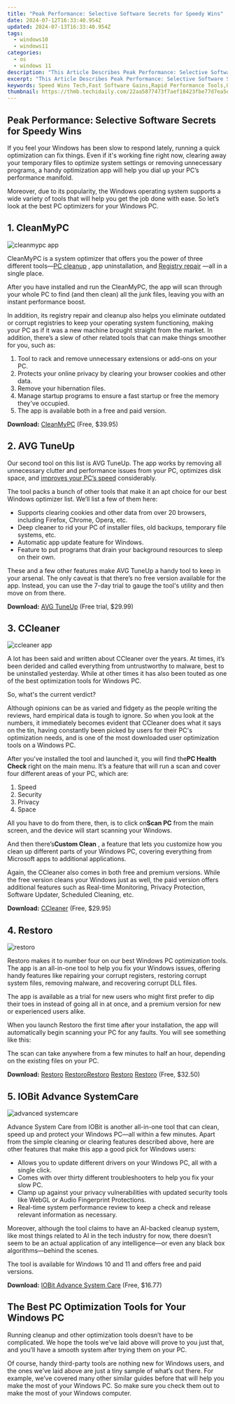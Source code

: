 ```yaml
---
title: "Peak Performance: Selective Software Secrets for Speedy Wins"
date: 2024-07-12T16:33:40.954Z
updated: 2024-07-13T16:33:40.954Z
tags:
  - windows10
  - windows11
categories:
  - os
  - windows 11
description: "This Article Describes Peak Performance: Selective Software Secrets for Speedy Wins"
excerpt: "This Article Describes Peak Performance: Selective Software Secrets for Speedy Wins"
keywords: Speed Wins Tech,Fast Software Gains,Rapid Performance Tools,Quick Win Strategies,Efficient Code Solutions,Accelerated Tech Secrets,Swift Software Advantages
thumbnail: https://thmb.techidaily.com/22aa5877473f7aef18423fbe77d7ea5e7e2937ae2cb99e9b5ca8066747f3813d.jpg
---
```


## Peak Performance: Selective Software Secrets for Speedy Wins

 If you feel your Windows has been slow to respond lately, running a quick optimization can fix things. Even if it's working fine right now, clearing away your temporary files to optimize system settings or removing unnecessary programs, a handy optimization app will help you dial up your PC’s performance manifold.

 Moreover, due to its popularity, the Windows operating system supports a wide variety of tools that will help you get the job done with ease. So let’s look at the best PC optimizers for your Windows PC.

## 1\. CleanMyPC
![cleanmypc app](https://static1.makeuseofimages.com/wordpress/wp-content/uploads/2023/05/cleanmypc-app.jpg)

 CleanMyPC is a system optimizer that offers you the power of three different tools—[PC cleanup](https://www.makeuseof.com/tag/best-way-clean-windows-10-step-step-guide/) , app uninstallation, and [Registry repair](https://www.makeuseof.com/windows-11-fix-registry-errors/) —all in a single place.

 After you have installed and run the CleanMyPC, the app will scan through your whole PC to find (and then clean) all the junk files, leaving you with an instant performance boost.

 In addition, its registry repair and cleanup also helps you eliminate outdated or corrupt registries to keep your operating system functioning, making your PC as if it was a new machine brought straight from the market. In addition, there’s a slew of other related tools that can make things smoother for you, such as:

1. Tool to rack and remove unnecessary extensions or add-ons on your PC.
2. Protects your online privacy by clearing your browser cookies and other data.
3. Remove your hibernation files.
4. Manage startup programs to ensure a fast startup or free the memory they've occupied.
5. The app is available both in a free and paid version.

**Download:** [CleanMyPC](https://macpaw.audw.net/c/119570/66209/1733?subId1=UUmuoUeUpU2024813&subId2=emuo&u=https%3A%2F%2Fmacpaw.com%2Fcleanmypc) (Free, $39.95)

## 2\. AVG TuneUp

 Our second tool on this list is AVG TuneUp. The app works by removing all unnecessary clutter and performance issues from your PC, optimizes disk space, and [improves your PC’s speed](https://www.makeuseof.com/tag/windows-10-faster-performance/) considerably.

 The tool packs a bunch of other tools that make it an apt choice for our best Windows optimizer list. We’ll list a few of them here:

* Supports clearing cookies and other data from over 20 browsers, including Firefox, Chrome, Opera, etc.
* Deep cleaner to rid your PC of installer files, old backups, temporary file systems, etc.
* Automatic app update feature for Windows.
* Feature to put programs that drain your background resources to sleep on their own.

 These and a few other features make AVG TuneUp a handy tool to keep in your arsenal. The only caveat is that there’s no free version available for the app. Instead, you can use the 7-day trial to gauge the tool's utility and then move on from there.

**Download:** [AVG TuneUp](https://www.anrdoezrs.net/links/7251228/type/dlg/sid/UUmuoUeUpU2024813/https://www.avg.com/en-us/avg-pctuneup#features) (Free trial, $29.99)

## 3\. CCleaner
![ccleaner app](https://static1.makeuseofimages.com/wordpress/wp-content/uploads/2023/05/ccleaner-app.jpg)

 A lot has been said and written about CCleaner over the years. At times, it’s been derided and called everything from untrustworthy to malware, best to be uninstalled yesterday. While at other times it has also been touted as one of the best optimization tools for Windows PC.

So, what's the current verdict?

 Although opinions can be as varied and fidgety as the people writing the reviews, hard empirical data is tough to ignore. So when you look at the numbers, it immediately becomes evident that CCleaner does what it says on the tin, having constantly been picked by users for their PC's optimization needs, and is one of the most downloaded user optimization tools on a Windows PC.

 After you've installed the tool and launched it, you will find the**PC Health Check** right on the main menu. It’s a feature that will run a scan and cover four different areas of your PC, which are:

1. Speed
2. Security
3. Privacy
4. Space

 All you have to do from there, then, is to click on**Scan PC** from the main screen, and the device will start scanning your Windows.

 And then there’s**Custom Clean** , a feature that lets you customize how you clean up different parts of your Windows PC, covering everything from Microsoft apps to additional applications.

 Again, the CCleaner also comes in both free and premium versions. While the free version cleans your Windows just as well, the paid version offers additional features such as Real-time Monitoring, Privacy Protection, Software Updater, Scheduled Cleaning, etc.

**Download:** [CCleaner](https://www.anrdoezrs.net/links/7251228/type/dlg/sid/UUmuoUeUpU2024813/https://www.ccleaner.com/ccleaner/download) (Free, $29.95)

## 4\. Restoro
![restoro](https://static1.makeuseofimages.com/wordpress/wp-content/uploads/2023/05/restoro.jpg)

 Restoro makes it to number four on our best Windows PC optimization tools. The app is an all-in-one tool to help you fix your Windows issues, offering handy features like repairing your corrupt registers, restoring corrupt system files, removing malware, and recovering corrupt DLL files.

 The app is available as a trial for new users who might first prefer to dip their toes in instead of going all in at once, and a premium version for new or experienced users alike.

 When you launch Restoro the first time after your installation, the app will automatically begin scanning your PC for any faults. You will see something like this:

 The scan can take anywhere from a few minutes to half an hour, depending on the existing files on your PC.

**Download:** [Restoro](http://www.restoro.com) [RestoroRestoro](https://www.restoro.com/) [Restoro](https://www.restoro.com/) [Restoro](https://www.restoro.com/) (Free, $32.50)

## 5\. IOBit Advance SystemCare
![advanced systemcare](https://static1.makeuseofimages.com/wordpress/wp-content/uploads/2023/05/advanced-systemcare.jpg)

 Advance System Care from IOBit is another all-in-one tool that can clean, speed up and protect your Windows PC—all within a few minutes. Apart from the simple cleaning or clearing features described above, here are other features that make this app a good pick for Windows users:

* Allows you to update different drivers on your Windows PC, all with a single click.
* Comes with over thirty different troubleshooters to help you fix your slow PC.
* Clamp up against your privacy vulnerabilities with updated security tools like WebGL or Audio Fingerprint Protections.
* Real-time system performance review to keep a check and release relevant information as necessary.

 Moreover, although the tool claims to have an AI-backed cleanup system, like most things related to AI in the tech industry for now, there doesn’t seem to be an actual application of any intelligence—or even any black box algorithms—behind the scenes.

 The tool is available for Windows 10 and 11 and offers free and paid versions.

**Download:** [IOBit Advance System Care](https://www.iobit.com/en/advancedsystemcarefree.php) (Free, $16.77)

## The Best PC Optimization Tools for Your Windows PC

 Running cleanup and other optimization tools doesn’t have to be complicated. We hope the tools we’ve laid above will prove to you just that, and you’ll have a smooth system after trying them on your PC.

 Of course, handy third-party tools are nothing new for Windows users, and the ones we’ve laid above are just a tiny sample of what’s out there. For example, we’ve covered many other similar guides before that will help you make the most of your Windows PC. So make sure you check them out to make the most of your Windows computer.


<ins class="adsbygoogle"
     style="display:block"
     data-ad-format="autorelaxed"
     data-ad-client="ca-pub-7571918770474297"
     data-ad-slot="1223367746"></ins>



<ins class="adsbygoogle"
     style="display:block"
     data-ad-client="ca-pub-7571918770474297"
     data-ad-slot="8358498916"
     data-ad-format="auto"
     data-full-width-responsive="true"></ins>




